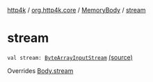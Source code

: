 [http4k](../../index.md) / [org.http4k.core](../index.md) / [MemoryBody](index.md) / [stream](./stream.md)

# stream

`val stream: `[`ByteArrayInputStream`](https://docs.oracle.com/javase/6/docs/api/java/io/ByteArrayInputStream.html) [(source)](https://github.com/http4k/http4k/blob/master/http4k-core/src/main/kotlin/org/http4k/core/http.kt#L51)

Overrides [Body.stream](../-body/stream.md)

